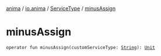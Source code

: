 [anima](../../index.md) / [io.anima](../index.md) / [ServiceType](index.md) / [minusAssign](./minus-assign.md)

# minusAssign

`operator fun minusAssign(customServiceType: `[`String`](https://kotlinlang.org/api/latest/jvm/stdlib/kotlin/-string/index.html)`): `[`Unit`](https://kotlinlang.org/api/latest/jvm/stdlib/kotlin/-unit/index.html)